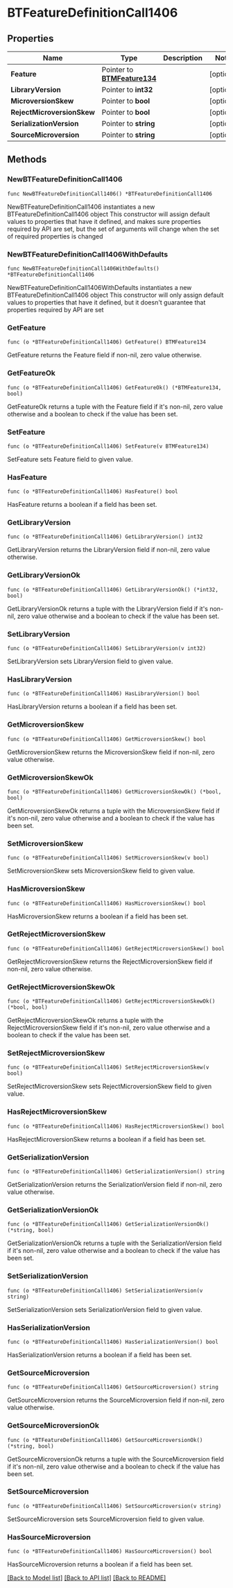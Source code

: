 # BTFeatureDefinitionCall1406

## Properties

Name | Type | Description | Notes
------------ | ------------- | ------------- | -------------
**Feature** | Pointer to [**BTMFeature134**](BTMFeature134.md) |  | [optional] 
**LibraryVersion** | Pointer to **int32** |  | [optional] 
**MicroversionSkew** | Pointer to **bool** |  | [optional] 
**RejectMicroversionSkew** | Pointer to **bool** |  | [optional] 
**SerializationVersion** | Pointer to **string** |  | [optional] 
**SourceMicroversion** | Pointer to **string** |  | [optional] 

## Methods

### NewBTFeatureDefinitionCall1406

`func NewBTFeatureDefinitionCall1406() *BTFeatureDefinitionCall1406`

NewBTFeatureDefinitionCall1406 instantiates a new BTFeatureDefinitionCall1406 object
This constructor will assign default values to properties that have it defined,
and makes sure properties required by API are set, but the set of arguments
will change when the set of required properties is changed

### NewBTFeatureDefinitionCall1406WithDefaults

`func NewBTFeatureDefinitionCall1406WithDefaults() *BTFeatureDefinitionCall1406`

NewBTFeatureDefinitionCall1406WithDefaults instantiates a new BTFeatureDefinitionCall1406 object
This constructor will only assign default values to properties that have it defined,
but it doesn't guarantee that properties required by API are set

### GetFeature

`func (o *BTFeatureDefinitionCall1406) GetFeature() BTMFeature134`

GetFeature returns the Feature field if non-nil, zero value otherwise.

### GetFeatureOk

`func (o *BTFeatureDefinitionCall1406) GetFeatureOk() (*BTMFeature134, bool)`

GetFeatureOk returns a tuple with the Feature field if it's non-nil, zero value otherwise
and a boolean to check if the value has been set.

### SetFeature

`func (o *BTFeatureDefinitionCall1406) SetFeature(v BTMFeature134)`

SetFeature sets Feature field to given value.

### HasFeature

`func (o *BTFeatureDefinitionCall1406) HasFeature() bool`

HasFeature returns a boolean if a field has been set.

### GetLibraryVersion

`func (o *BTFeatureDefinitionCall1406) GetLibraryVersion() int32`

GetLibraryVersion returns the LibraryVersion field if non-nil, zero value otherwise.

### GetLibraryVersionOk

`func (o *BTFeatureDefinitionCall1406) GetLibraryVersionOk() (*int32, bool)`

GetLibraryVersionOk returns a tuple with the LibraryVersion field if it's non-nil, zero value otherwise
and a boolean to check if the value has been set.

### SetLibraryVersion

`func (o *BTFeatureDefinitionCall1406) SetLibraryVersion(v int32)`

SetLibraryVersion sets LibraryVersion field to given value.

### HasLibraryVersion

`func (o *BTFeatureDefinitionCall1406) HasLibraryVersion() bool`

HasLibraryVersion returns a boolean if a field has been set.

### GetMicroversionSkew

`func (o *BTFeatureDefinitionCall1406) GetMicroversionSkew() bool`

GetMicroversionSkew returns the MicroversionSkew field if non-nil, zero value otherwise.

### GetMicroversionSkewOk

`func (o *BTFeatureDefinitionCall1406) GetMicroversionSkewOk() (*bool, bool)`

GetMicroversionSkewOk returns a tuple with the MicroversionSkew field if it's non-nil, zero value otherwise
and a boolean to check if the value has been set.

### SetMicroversionSkew

`func (o *BTFeatureDefinitionCall1406) SetMicroversionSkew(v bool)`

SetMicroversionSkew sets MicroversionSkew field to given value.

### HasMicroversionSkew

`func (o *BTFeatureDefinitionCall1406) HasMicroversionSkew() bool`

HasMicroversionSkew returns a boolean if a field has been set.

### GetRejectMicroversionSkew

`func (o *BTFeatureDefinitionCall1406) GetRejectMicroversionSkew() bool`

GetRejectMicroversionSkew returns the RejectMicroversionSkew field if non-nil, zero value otherwise.

### GetRejectMicroversionSkewOk

`func (o *BTFeatureDefinitionCall1406) GetRejectMicroversionSkewOk() (*bool, bool)`

GetRejectMicroversionSkewOk returns a tuple with the RejectMicroversionSkew field if it's non-nil, zero value otherwise
and a boolean to check if the value has been set.

### SetRejectMicroversionSkew

`func (o *BTFeatureDefinitionCall1406) SetRejectMicroversionSkew(v bool)`

SetRejectMicroversionSkew sets RejectMicroversionSkew field to given value.

### HasRejectMicroversionSkew

`func (o *BTFeatureDefinitionCall1406) HasRejectMicroversionSkew() bool`

HasRejectMicroversionSkew returns a boolean if a field has been set.

### GetSerializationVersion

`func (o *BTFeatureDefinitionCall1406) GetSerializationVersion() string`

GetSerializationVersion returns the SerializationVersion field if non-nil, zero value otherwise.

### GetSerializationVersionOk

`func (o *BTFeatureDefinitionCall1406) GetSerializationVersionOk() (*string, bool)`

GetSerializationVersionOk returns a tuple with the SerializationVersion field if it's non-nil, zero value otherwise
and a boolean to check if the value has been set.

### SetSerializationVersion

`func (o *BTFeatureDefinitionCall1406) SetSerializationVersion(v string)`

SetSerializationVersion sets SerializationVersion field to given value.

### HasSerializationVersion

`func (o *BTFeatureDefinitionCall1406) HasSerializationVersion() bool`

HasSerializationVersion returns a boolean if a field has been set.

### GetSourceMicroversion

`func (o *BTFeatureDefinitionCall1406) GetSourceMicroversion() string`

GetSourceMicroversion returns the SourceMicroversion field if non-nil, zero value otherwise.

### GetSourceMicroversionOk

`func (o *BTFeatureDefinitionCall1406) GetSourceMicroversionOk() (*string, bool)`

GetSourceMicroversionOk returns a tuple with the SourceMicroversion field if it's non-nil, zero value otherwise
and a boolean to check if the value has been set.

### SetSourceMicroversion

`func (o *BTFeatureDefinitionCall1406) SetSourceMicroversion(v string)`

SetSourceMicroversion sets SourceMicroversion field to given value.

### HasSourceMicroversion

`func (o *BTFeatureDefinitionCall1406) HasSourceMicroversion() bool`

HasSourceMicroversion returns a boolean if a field has been set.


[[Back to Model list]](../README.md#documentation-for-models) [[Back to API list]](../README.md#documentation-for-api-endpoints) [[Back to README]](../README.md)


